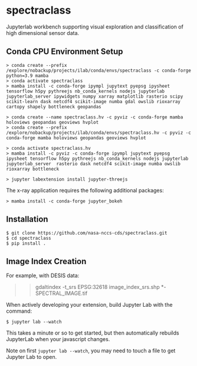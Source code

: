 spectraclass
===============================

Jupyterlab workbench supporting visual exploration and classification of high dimensional sensor data.

Conda CPU Environment Setup
---------------

    > conda create --prefix /explore/nobackup/projects/ilab/conda/envs/spectraclass -c conda-forge python=3.9 mamba
    > conda activate spectraclass
    > mamba install -c conda-forge ipympl jupytext pyepsg ipysheet tensorflow h5py pythreejs nb_conda_kernels nodejs jupyterlab jupyterlab_server ipywidgets numpy xarray matplotlib rasterio scipy scikit-learn dask netcdf4 scikit-image numba gdal owslib rioxarray cartopy shapely bottleneck geopandas 

    > conda create --name spectraclass.hv -c pyviz -c conda-forge mamba holoviews geopandas geoviews hvplot
    > conda create --prefix /explore/nobackup/projects/ilab/conda/envs/spectraclass.hv -c pyviz -c conda-forge mamba holoviews geopandas geoviews hvplot

    > conda activate spectraclass.hv
    > mamba install -c pyviz -c conda-forge ipympl jupytext pyepsg ipysheet tensorflow h5py pythreejs nb_conda_kernels nodejs jupyterlab jupyterlab_server  rasterio dask netcdf4 scikit-image numba owslib rioxarray bottleneck  

    > jupyter labextension install jupyter-threejs

The x-ray application requires the following additional packages:

    > mamba install -c conda-forge jupyter_bokeh

Installation
------------

    $ git clone https://github.com/nasa-nccs-cds/spectraclass.git
    $ cd spectraclass
    $ pip install .

Image Index Creation
--------------------

For example, with DESIS data:

>> gdaltindex -t_srs EPSG:32618 image_index_srs.shp *-SPECTRAL_IMAGE.tif

When actively developing your extension, build Jupyter Lab with the command:

    $ jupyter lab --watch

This takes a minute or so to get started, but then automatically rebuilds JupyterLab when your javascript changes.

Note on first `jupyter lab --watch`, you may need to touch a file to get Jupyter Lab to open.

